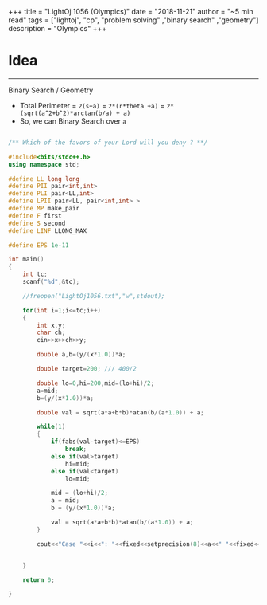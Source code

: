 +++
title = "LightOj 1056 (Olympics)"
date = "2018-11-21"
author = "~5 min read"
tags = ["lightoj", "cp", "problem solving" ,"binary search" ,"geometry"]
description = "Olympics"
+++

# Idea
---
Binary Search / Geometry

- Total Perimeter = `2(s+a)` = `2*(r*theta +a)` = `2*(sqrt(a^2+b^2)*arctan(b/a) + a)`
- So, we can Binary Search over `a`

```cpp

/** Which of the favors of your Lord will you deny ? **/

#include<bits/stdc++.h>
using namespace std;

#define LL long long
#define PII pair<int,int>
#define PLI pair<LL,int>
#define LPII pair<LL, pair<int,int> >
#define MP make_pair
#define F first
#define S second
#define LINF LLONG_MAX

#define EPS 1e-11

int main()
{
    int tc;
    scanf("%d",&tc);

    //freopen("LightOj1056.txt","w",stdout);

    for(int i=1;i<=tc;i++)
    {
        int x,y;
        char ch;
        cin>>x>>ch>>y;

        double a,b=(y/(x*1.0))*a;

        double target=200; /// 400/2

        double lo=0,hi=200,mid=(lo+hi)/2;
        a=mid;
        b=(y/(x*1.0))*a;

        double val = sqrt(a*a+b*b)*atan(b/(a*1.0)) + a;

        while(1)
        {
            if(fabs(val-target)<=EPS)
                break;
            else if(val>target)
                hi=mid;
            else if(val<target)
                lo=mid;

            mid = (lo+hi)/2;
            a = mid;
            b = (y/(x*1.0))*a;

            val = sqrt(a*a+b*b)*atan(b/(a*1.0)) + a;
        }

        cout<<"Case "<<i<<": "<<fixed<<setprecision(8)<<a<<" "<<fixed<<setprecision(8)<<b<<endl;


    }

    return 0;

}

```